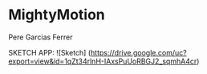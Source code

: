 # MightyMotion
Pere Garcias Ferrer

SKETCH APP: 
![Sketch] (https://drive.google.com/uc?export=view&id=1qZt34rlnH-IAxsPuUoRBGJ2_sqmhA4cr)


